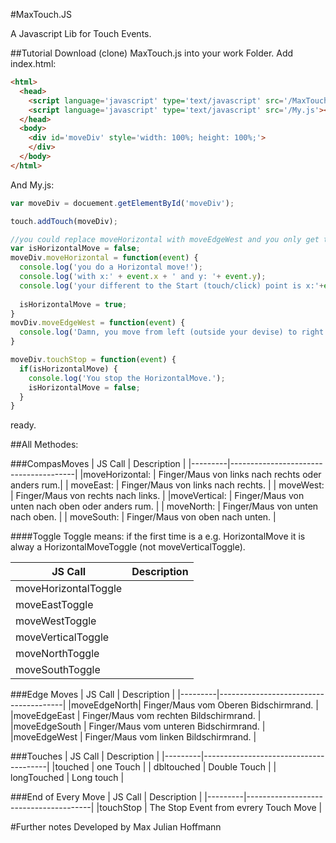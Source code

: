 #MaxTouch.JS


A Javascript Lib for Touch Events.


##Tutorial
Download (clone) MaxTouch.js into your work Folder.
Add index.html:
````html
<html>
  <head>
    <script language='javascript' type='text/javascript' src='/MaxTouch.js'></script>
    <script language='javascript' type='text/javascript' src='/My.js'></script>
  </head>
  <body>
    <div id='moveDiv' style='width: 100%; height: 100%;'>
    </div>
  </body>
</html>
````

And My.js:
````js
var moveDiv = docuement.getElementById('moveDiv');

touch.addTouch(moveDiv);

//you could replace moveHorizontal with moveEdgeWest and you only get the Event, if you touch your device from left to right
var isHorizontalMove = false;
moveDiv.moveHorizontal = function(event) {
  console.log('you do a Horizontal move!');
  console.log('with x:' + event.x + ' and y: '+ event.y);
  console.log('your different to the Start (touch/click) point is x:'+event.mX+' and y:'+event.mY);
  
  isHorizontalMove = true;
}
movDiv.moveEdgeWest = function(event) {
  console.log('Damn, you move from left (outside your devise) to right!');
}

moveDiv.touchStop = function(event) {
  if(isHorizontalMove) {
    console.log('You stop the HorizontalMove.');
    isHorizontalMove = false;
  }
}

````
ready.


##All Methodes:


###CompasMoves
| JS Call | Description                           |
|---------|---------------------------------------|
|moveHorizontal: | Finger/Maus von links nach rechts oder anders rum.|
|   moveEast: | Finger/Maus von links nach rechts. |
|   moveWest: | Finger/Maus von rechts nach links. |
|moveVertical: | Finger/Maus von unten nach oben oder anders rum. |
|   moveNorth: | Finger/Maus von unten nach oben. |
|   moveSouth: | Finger/Maus von oben nach unten. |

####Toggle
Toggle means: if the first time is a e.g. HorizontalMove it is alway a HorizontalMoveToggle (not moveVerticalToggle). 

| JS Call | Description                           |
|---------|---------------------------------------|
|moveHorizontalToggle |   |
|   moveEastToggle |  |
|   moveWestToggle |  |
|moveVerticalToggle |   |
|   moveNorthToggle |   |
|   moveSouthToggle |   |
    
###Edge Moves
| JS Call | Description                           |
|---------|---------------------------------------|
|moveEdgeNorth| Finger/Maus vom Oberen Bidschirmrand. |
|moveEdgeEast | Finger/Maus vom rechten Bildschirmrand. |
|moveEdgeSouth | Finger/Maus vom unteren Bidschirmrand. |
|moveEdgeWest | Finger/Maus vom linken Bildschirmrand. |
  
###Touches
| JS Call | Description                           |
|---------|---------------------------------------|
|touched | one Touch  |
| dbltouched | Double Touch |
| longTouched | Long touch |
  
###End of Every Move
| JS Call | Description                           |
|---------|---------------------------------------|
|touchStop | The Stop Event from evrery Touch Move |


#Further notes
Developed by Max Julian Hoffmann

